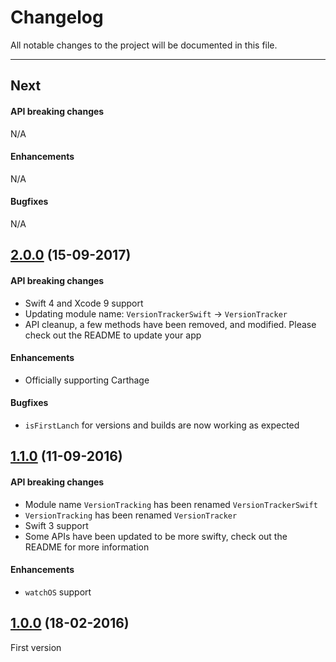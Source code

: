 # Changelog

All notable changes to the project will be documented in this file.

---

## Next

#### API breaking changes

N/A

#### Enhancements

N/A

#### Bugfixes

N/A

## [2.0.0](https://github.com/tbaranes/VersionTrackerSwift/releases/tag/2.0.0) (15-09-2017)

#### API breaking changes

- Swift 4 and Xcode 9 support
- Updating module name: `VersionTrackerSwift` -> `VersionTracker`
- API cleanup, a few methods have been removed, and modified. Please check out the README to update your app

#### Enhancements

- Officially supporting Carthage

#### Bugfixes

- `isFirstLanch` for versions and builds are now working as expected

## [1.1.0](https://github.com/tbaranes/VersionTrackerSwift/releases/tag/1.1.0) (11-09-2016)

#### API breaking changes

- Module name `VersionTracking` has been renamed `VersionTrackerSwift`
- `VersionTracking` has been renamed `VersionTracker`
- Swift 3 support
- Some APIs have been updated to be more swifty, check out the README for more information

#### Enhancements

- `watchOS` support

## [1.0.0](https://github.com/tbaranes/VersionTrackerSwift/releases/tag/1.0) (18-02-2016)

First version
